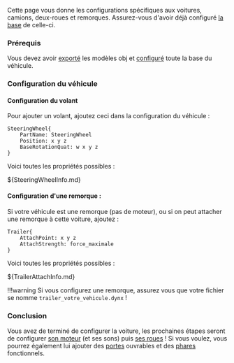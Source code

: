 Cette page vous donne les configurations spécifiques aux voitures, camions, deux-roues et remorques. Assurez-vous d'avoir déjà configuré [la base](ModularVehicleInfo.md) de celle-ci.

### Prérequis

Vous devez avoir [exporté](Exportation.md) les modèles obj et [configuré](ModularVehicleInfo.md) toute la base du véhicule.

### Configuration du véhicule

#### Configuration du volant

Pour ajouter un volant, ajoutez ceci dans la configuration du véhicule :

```
SteeringWheel{
    PartName: SteeringWheel
    Position: x y z
    BaseRotationQuat: w x y z
}
```

Voici toutes les propriétés possibles :

${SteeringWheelInfo.md}

#### Configuration d'une remorque :

Si votre véhicule est une remorque (pas de moteur), ou si on peut attacher une remorque à cette voiture, ajoutez :

```
Trailer{
    AttachPoint: x y z
    AttachStrength: force_maximale
}
```

Voici toutes les propriétés possibles :

${TrailerAttachInfo.md}

!!!warning
    Si vous configurez une remorque, assurez vous que votre fichier se nomme `trailer_votre_vehicule.dynx` !

### Conclusion

Vous avez de terminé de configurer la voiture, les prochaines étapes seront de configurer [son moteur](EngineInfo.md) (et ses sons) puis [ses roues](WheelInfo.md) !
Si vous voulez, vous pourrez également lui ajouter des [portes](../Doors.md) ouvrables et des [phares](../Lights.md) fonctionnels.
